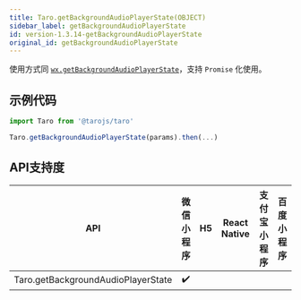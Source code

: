```yaml
---
title: Taro.getBackgroundAudioPlayerState(OBJECT)
sidebar_label: getBackgroundAudioPlayerState
id: version-1.3.14-getBackgroundAudioPlayerState
original_id: getBackgroundAudioPlayerState
---
```



使用方式同 [`wx.getBackgroundAudioPlayerState`](https://developers.weixin.qq.com/miniprogram/dev/api/wx.getBackgroundAudioPlayerState.html)，支持 `Promise` 化使用。

## 示例代码

```jsx
import Taro from '@tarojs/taro'

Taro.getBackgroundAudioPlayerState(params).then(...)
```



## API支持度


| API | 微信小程序 | H5 | React Native | 支付宝小程序 | 百度小程序 |
| :-: | :-: | :-: | :-: | :-: | :-: |
| Taro.getBackgroundAudioPlayerState | ✔️ |  |  |  |  |
